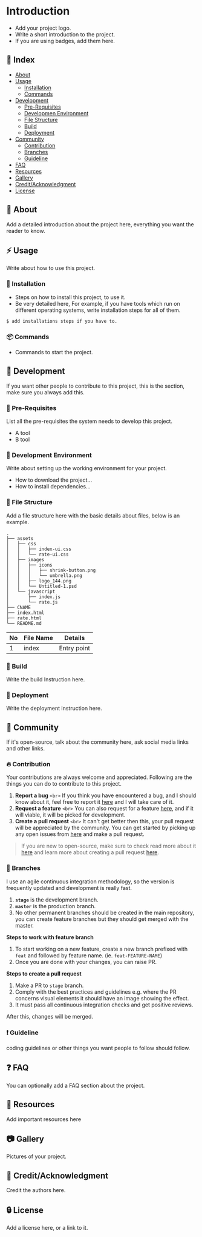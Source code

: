 # Introduction

- Add your project logo.
- Write a short introduction to the project.
- If you are using badges, add them here.

## 📒 Index

- [About](#beginner-about)
- [Usage](#zap-usage)
  - [Installation](#electric_plug-installation)
  - [Commands](#package-commands)
- [Development](#wrench-development)
  - [Pre-Requisites](#notebook-pre-requisites)
  - [Developmen Environment](#nut_and_bolt-development-environment)
  - [File Structure](#file_folder-file-structure)
  - [Build](#hammer-build)
  - [Deployment](#rocket-deployment)
- [Community](#cherry_blossom-community)
  - [Contribution](#fire-contribution)
  - [Branches](#cactus-branches)
  - [Guideline](#exclamation-guideline)
- [FAQ](#question-faq)
- [Resources](#page_facing_up-resources)
- [Gallery](#camera-gallery)
- [Credit/Acknowledgment](#star2-creditacknowledgment)
- [License](#lock-license)

## 🔰 About

Add a detailed introduction about the project here, everything you want the reader to know.

## ⚡️ Usage

Write about how to use this project.

### 🔌 Installation

- Steps on how to install this project, to use it.
- Be very detailed here, For example, if you have tools which run on different operating systems, write installation steps for all of them.

```
$ add installations steps if you have to.
```

### 📦 Commands

- Commands to start the project.

## 🔧 Development

If you want other people to contribute to this project, this is the section, make sure you always add this.

### 📓 Pre-Requisites

List all the pre-requisites the system needs to develop this project.

- A tool
- B tool

### 🔩 Development Environment

Write about setting up the working environment for your project.

- How to download the project...
- How to install dependencies...

### 📁 File Structure

Add a file structure here with the basic details about files, below is an example.

```
.
├── assets
│   ├── css
│   │   ├── index-ui.css
│   │   └── rate-ui.css
│   ├── images
│   │   ├── icons
│   │   │   ├── shrink-button.png
│   │   │   └── umbrella.png
│   │   ├── logo_144.png
│   │   └── Untitled-1.psd
│   └── javascript
│       ├── index.js
│       └── rate.js
├── CNAME
├── index.html
├── rate.html
└── README.md
```

| No | File Name | Details     |
| -- | --------- | ----------- |
| 1  | index     | Entry point |

### 🔨 Build

Write the build Instruction here.

### 🚀 Deployment

Write the deployment instruction here.

## 🌸 Community

If it's open-source, talk about the community here, ask social media links and other links.

### 🔥 Contribution

 Your contributions are always welcome and appreciated. Following are the things you can do to contribute to this project.

1. **Report a bug** `<br>`
   If you think you have encountered a bug, and I should know about it, feel free to report it [here]() and I will take care of it.
2. **Request a feature** `<br>`
   You can also request for a feature [here](), and if it will viable, it will be picked for development.
3. **Create a pull request** `<br>`
   It can't get better then this, your pull request will be appreciated by the community. You can get started by picking up any open issues from [here]() and make a pull request.

> If you are new to open-source, make sure to check read more about it [here](https://www.digitalocean.com/community/tutorial_series/an-introduction-to-open-source) and learn more about creating a pull request [here](https://www.digitalocean.com/community/tutorials/how-to-create-a-pull-request-on-github).

### 🌵 Branches

 I use an agile continuous integration methodology, so the version is frequently updated and development is really fast.

1. **`stage`** is the development branch.
2. **`master`** is the production branch.
3. No other permanent branches should be created in the main repository, you can create feature branches but they should get merged with the master.

**Steps to work with feature branch**

1. To start working on a new feature, create a new branch prefixed with `feat` and followed by feature name. (ie. `feat-FEATURE-NAME`)
2. Once you are done with your changes, you can raise PR.

**Steps to create a pull request**

1. Make a PR to `stage` branch.
2. Comply with the best practices and guidelines e.g. where the PR concerns visual elements it should have an image showing the effect.
3. It must pass all continuous integration checks and get positive reviews.

After this, changes will be merged.

### ❗️ Guideline

coding guidelines or other things you want people to follow should follow.

## ❓ FAQ

You can optionally add a FAQ section about the project.

## 📄 Resources

Add important resources here

## 📷 Gallery

Pictures of your project.

## 🌟 Credit/Acknowledgment

Credit the authors here.

## 🔒 License

Add a license here, or a link to it.
